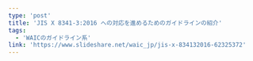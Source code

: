 ```yaml
---
type: 'post'
title: 'JIS X 8341-3:2016 への対応を進めるためのガイドラインの紹介'
tags:
  - 'WAICのガイドライン系'
link: 'https://www.slideshare.net/waic_jp/jis-x-834132016-62325372'
---
```

